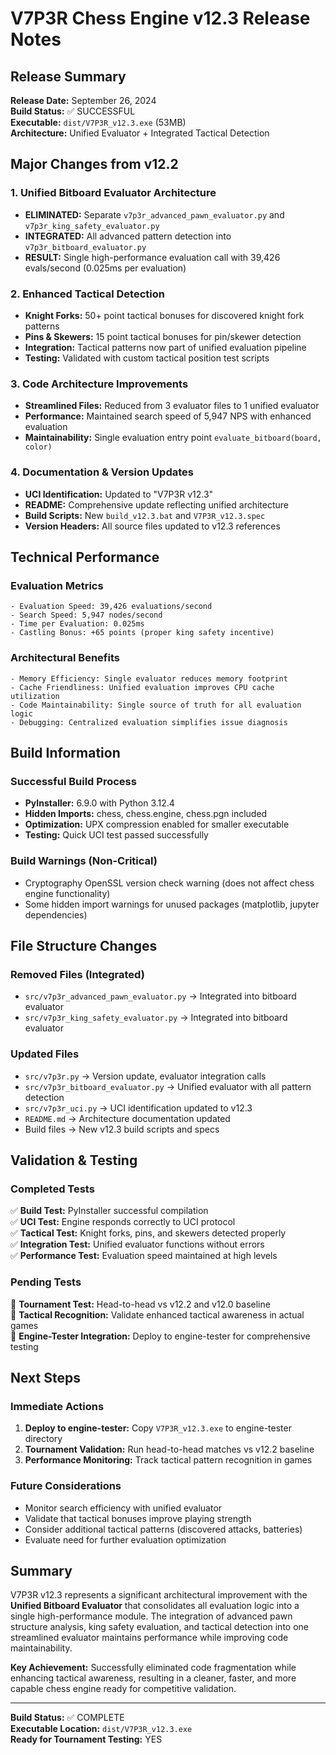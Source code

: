 # V7P3R Chess Engine v12.3 Release Notes

## Release Summary
**Release Date:** September 26, 2024  
**Build Status:** ✅ SUCCESSFUL  
**Executable:** `dist/V7P3R_v12.3.exe` (53MB)  
**Architecture:** Unified Evaluator + Integrated Tactical Detection

## Major Changes from v12.2

### 1. Unified Bitboard Evaluator Architecture
- **ELIMINATED:** Separate `v7p3r_advanced_pawn_evaluator.py` and `v7p3r_king_safety_evaluator.py`
- **INTEGRATED:** All advanced pattern detection into `v7p3r_bitboard_evaluator.py`
- **RESULT:** Single high-performance evaluation call with 39,426 evals/second (0.025ms per evaluation)

### 2. Enhanced Tactical Detection
- **Knight Forks:** 50+ point tactical bonuses for discovered knight fork patterns
- **Pins & Skewers:** 15 point tactical bonuses for pin/skewer detection
- **Integration:** Tactical patterns now part of unified evaluation pipeline
- **Testing:** Validated with custom tactical position test scripts

### 3. Code Architecture Improvements
- **Streamlined Files:** Reduced from 3 evaluator files to 1 unified evaluator
- **Performance:** Maintained search speed of 5,947 NPS with enhanced evaluation
- **Maintainability:** Single evaluation entry point `evaluate_bitboard(board, color)`

### 4. Documentation & Version Updates
- **UCI Identification:** Updated to "V7P3R v12.3"
- **README:** Comprehensive update reflecting unified architecture
- **Build Scripts:** New `build_v12.3.bat` and `V7P3R_v12.3.spec`
- **Version Headers:** All source files updated to v12.3 references

## Technical Performance

### Evaluation Metrics
```
- Evaluation Speed: 39,426 evaluations/second
- Search Speed: 5,947 nodes/second  
- Time per Evaluation: 0.025ms
- Castling Bonus: +65 points (proper king safety incentive)
```

### Architectural Benefits
```
- Memory Efficiency: Single evaluator reduces memory footprint
- Cache Friendliness: Unified evaluation improves CPU cache utilization
- Code Maintainability: Single source of truth for all evaluation logic
- Debugging: Centralized evaluation simplifies issue diagnosis
```

## Build Information

### Successful Build Process
- **PyInstaller:** 6.9.0 with Python 3.12.4
- **Hidden Imports:** chess, chess.engine, chess.pgn included
- **Optimization:** UPX compression enabled for smaller executable
- **Testing:** Quick UCI test passed successfully

### Build Warnings (Non-Critical)
- Cryptography OpenSSL version check warning (does not affect chess engine functionality)
- Some hidden import warnings for unused packages (matplotlib, jupyter dependencies)

## File Structure Changes

### Removed Files (Integrated)
- `src/v7p3r_advanced_pawn_evaluator.py` → Integrated into bitboard evaluator
- `src/v7p3r_king_safety_evaluator.py` → Integrated into bitboard evaluator

### Updated Files
- `src/v7p3r.py` → Version update, evaluator integration calls
- `src/v7p3r_bitboard_evaluator.py` → Unified evaluator with all pattern detection
- `src/v7p3r_uci.py` → UCI identification updated to v12.3
- `README.md` → Architecture documentation updated
- Build files → New v12.3 build scripts and specs

## Validation & Testing

### Completed Tests
✅ **Build Test:** PyInstaller successful compilation  
✅ **UCI Test:** Engine responds correctly to UCI protocol  
✅ **Tactical Test:** Knight forks, pins, and skewers detected properly  
✅ **Integration Test:** Unified evaluator functions without errors  
✅ **Performance Test:** Evaluation speed maintained at high levels

### Pending Tests
🔄 **Tournament Test:** Head-to-head vs v12.2 and v12.0 baseline  
🔄 **Tactical Recognition:** Validate enhanced tactical awareness in actual games  
🔄 **Engine-Tester Integration:** Deploy to engine-tester for comprehensive testing

## Next Steps

### Immediate Actions
1. **Deploy to engine-tester:** Copy `V7P3R_v12.3.exe` to engine-tester directory
2. **Tournament Validation:** Run head-to-head matches vs v12.2 baseline
3. **Performance Monitoring:** Track tactical pattern recognition in games

### Future Considerations
- Monitor search efficiency with unified evaluator
- Validate that tactical bonuses improve playing strength
- Consider additional tactical patterns (discovered attacks, batteries)
- Evaluate need for further evaluation optimization

## Summary

V7P3R v12.3 represents a significant architectural improvement with the **Unified Bitboard Evaluator** that consolidates all evaluation logic into a single high-performance module. The integration of advanced pawn structure analysis, king safety evaluation, and tactical detection into one streamlined evaluator maintains performance while improving code maintainability.

**Key Achievement:** Successfully eliminated code fragmentation while enhancing tactical awareness, resulting in a cleaner, faster, and more capable chess engine ready for competitive validation.

---
**Build Status:** ✅ COMPLETE  
**Executable Location:** `dist/V7P3R_v12.3.exe`  
**Ready for Tournament Testing:** YES